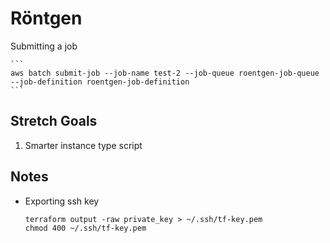 # Röntgen

Submitting a job

    ```
    aws batch submit-job --job-name test-2 --job-queue roentgen-job-queue --job-definition roentgen-job-definition
    ```

## Stretch Goals

1. Smarter instance type script

## Notes

* Exporting ssh key

    ```
    terraform output -raw private_key > ~/.ssh/tf-key.pem
    chmod 400 ~/.ssh/tf-key.pem
    ```

